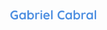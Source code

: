 <p align="center">
      <a href="https://github.com/DenverCoder1">
      <img src="https://github.com/GabrielCabral352/GabrielCabral352/blob/main/GabrielCabral.png" alt="Gabriel Cabral" /></a>
</p>
